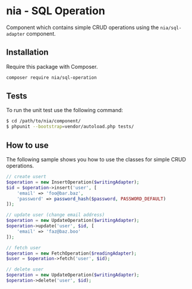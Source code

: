 # nia - SQL Operation

Component which contains simple CRUD operations using the `nia/sql-adapter` component.

## Installation

Require this package with Composer.

```bash
composer require nia/sql-operation
```
## Tests
To run the unit test use the following command:

```bash
$ cd /path/to/nia/component/
$ phpunit --bootstrap=vendor/autoload.php tests/
```

## How to use
The following sample shows you how to use the classes for simple CRUD operations.

```php
// create usert
$operation = new InsertOperation($writingAdapter);
$id = $operation->insert('user', [
    'email' => 'foo@bar.baz',
    'password' => password_hash($password, PASSWORD_DEFAULT)
]);

// update user (change email address)
$operation = new UpdateOperation($writingAdapter);
$operation->update('user', $id, [
    'email' => 'faz@baz.boo'
]);

// fetch user
$operation = new FetchOperation($readingAdapter);
$user = $operation->fetch('user', $id);

// delete user
$operation = new UpdateOperation($writingAdapter);
$operation->delete('user', $id);

```
